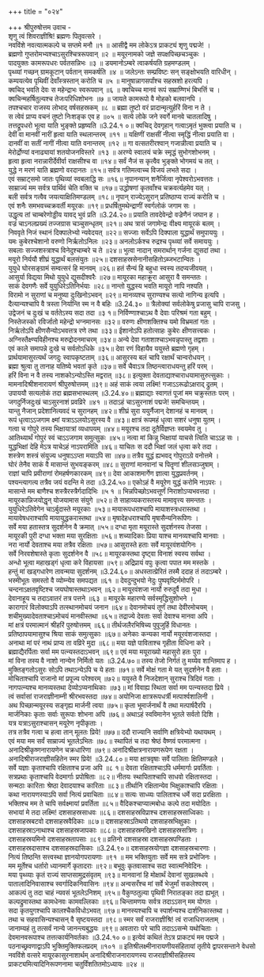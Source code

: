 +++
title = "०२४"

+++
श्रीपुरुषोत्तम उवाच -  
शृणु त्वं शिवराज्ञीश्रि! ब्रह्मणः पितृवत्सरे ।  
नवविंशे नवत्यात्मकल्पे च सप्तमे मनौ ॥१ ॥
आसीद्वै मम लोकेऽत्र प्राकट्यं शृणु पद्मजे! ।  
ब्रह्मणो गुप्तरोमभ्यश्चाऽसुरश्चित्ररूपवान् ॥२ ॥
मयूरनामको जज्ञे सपक्षपिच्छचञ्चुकः ।  
पादयुक्तः कामरूपधरः पर्वतसन्निभः ॥३ ॥
डयमानोऽम्बरे त्वाकर्षयति ग्रहमण्डलम् ।  
पृथ्व्यां गच्छन् ग्रामकूटान् पर्वतान् समकर्षति ॥४ ॥
जलेऽन्तः सम्प्रविष्टः सन् सङ्क्षोभयति वारिधीन् ।  
कम्पयत्येव पृथिवीं देवाँस्त्रस्तान् करोति च ॥५ ॥
मानुषान्नागसर्पांश्च सहस्रशो हरत्यपि ।  
क्वचिद् भवति देवः स महेन्द्राभः स्वरूपवान् ॥६ ॥
क्वचिच्च मानवं रूपं सम्राण्णिभं बिभर्त्ति च ।  
क्वचिन्महर्षितुल्यश्च तेजःपरिधिशोभनः ॥७ ॥
जायते कामरूपो वै मोहको बलवानपि ।  
तपश्चचार राजस्य लोभाद् वर्षसहस्रकम् ॥८ ॥
ब्रह्मा तुष्टो वरं प्रादान्मृत्युर्हरिं विना न ते ।  
स त्वेवं प्राप्य वचनं तुष्टो निःशङ्क एव ह ॥०५ ॥
सत्ये लोके जने स्वर्गे मानवे चातलादिषु ।  
तत्तद्रूपधरो भूत्वा याति भुङ्क्ते प्रहृष्यति ॥3.24.१ ०॥
क्वचिद् देवगृहान् गत्वाऽमृतं भुक्त्वा प्रयाति च ।  
देवीं वा मानवीं नारीं हृत्वा याति स्थलान्तरम् ॥११ ॥
यक्षिणीं राक्षसीं नीत्वा स्मृद्धिं नीत्वा प्रयाति वा ।  
दानवीं वा सतीं नागीं नीत्वा याति वनान्तरम् ॥१२ ॥
गा वत्सतरीरश्वान् गजान्नीत्वा प्रयाति च ।  
मेरोर्द्रोण्यां वनाढ्यायां शतयोजनविस्तरे ॥१३ ॥
अरण्ये स्वालयं चक्रे स्मृद्धं सुभोगशोभनम् ।  
हृत्वा हृत्वा नरान्नारीर्देवीर्वा राक्षसीश्च वा ॥१४॥
सर्वं नैजं स कृत्वैव भुङ्क्ते भोगमयं च तत् ।  
युद्धे न मरणं याति ब्रह्मणो वरदानतः ॥१५॥
सर्वत्र गतिमत्वाच्च विजयं लभते सदा ।  
एवं सम्राट्समो जातः पृथिव्यां स्वबलाद्धि सः ॥१६॥
नृपानन्यान् शनैर्जित्वा नृपेश्वरोऽभवत्ततः ।  
साम्राज्यं मम सर्वत्र पार्थिवं चेति वक्ति च ॥१७॥
उद्धोषणां कृतवाँश्च चक्रवर्त्यहमेव यत् ।  
बली सर्वत्र गत्वैव जयत्याक्षितिमण्डलम् ॥१८॥
नृपान् राज्येऽसुरान् प्रतिष्ठाप्य राज्यं करोति च ।  
एवं शनैः समभवच्चक्रवर्ती मयूरकः ॥१९॥
प्रधर्षितुमथेन्द्राणीं स्वर्गलोकं जगाम सः ।  
उद्धृत्य तां चाम्बरेणोड्डीय यावद् भुवं प्रति ॥3.24.२०॥
प्रयाति तावदेवेन्द्रो वज्रेणैनं जघान ह ।  
वज्रं चाऽनलप्रख्यं तज्जग्रास चञ्चुसन्धृतम् ॥२१॥
अथ त्रासं जगामेन्द्रः वीक्ष्य मायूरकं बलम् ।  
निववृते निजं स्थानं दिक्पालेभ्यो न्यवेदयत् ॥२२॥
सज्जाः सर्वेऽपि दिक्पाला युद्धार्थं समुपाययुः ।  
यमः कुबेरश्चेशानो वरुणो निर्ऋतोऽनिलः ॥२३॥
अनलोऽर्कश्च रुद्रश्च पृथ्व्यां सर्वे समाययुः ।  
सबलाः सज्जशस्त्राश्च विनेदुश्चाम्बरे च ते ॥२४॥
भुत्वा नादान् समरार्थान् गर्जना द्युसदां तथा ।  
मयूरो निर्ययौ शीघ्रं युद्धार्थं बलसंयुतः ॥२५॥
दशसाहस्रसेनानीसहितोऽब्जभटान्वितः ।  
युयुधे घोरसङ्ग्रामं सम्वत्सरं हि मानवम् ॥२६॥
हतं सैन्यं हि बहुधा स्वस्य तदप्यजीवयत् ।  
आसुर्या विद्यया मिथो युयुधे द्युसदीश्वरैः ॥२७॥
मायूरका महाक्रूरा आसुरा वै समन्ततः ।  
साकं देवगणैः सर्वे युयुधिरेऽतिनिर्भयाः ॥२८॥
नान्तो युद्धस्य भवति मायूरो नापि नश्यति ।  
विरामो न सुराणां च मनुष्या दुःखिनोऽभवन् ॥२९॥
मानव्यश्च सुराण्यश्च सत्यो नागिन्य इत्यपि ।  
दैत्यान्यश्चापि वै त्रस्ता निर्यान्ति स्म न वै बहिः ॥3.24.३० ॥
त्रैलोक्यां सर्वलोकेषु प्रजासु चापि राजसु ।  
उद्वेजनं च दुःखं च वर्ततेऽस्य सदा तदा ॥३ १॥
निर्विण्णाश्चाऽथ वै देवाः परिश्रमं गता बहुम् ।  
निस्तेजस्को रविर्जातो महेन्द्रो भग्नमानसः ॥३२॥
वरुणः क्षीणशक्तिश्च यमो विभ्रमतां गतः ।  
निर्ऋतोऽपि क्षीणसैन्योऽभवत्तत्र रणे तथा ॥३३॥
ईशानोऽपि हतोत्साहः कुबेरः क्षीणसत्त्वकः ।  
अग्निस्तैक्ष्ण्यविहीनश्च मरुद्रोदनमाचरम् ॥३४॥
अन्ये देवा गताशाश्चाऽभवन्नृपास्तु तद्वशाः ।  
एवं काले समापन्ने दुःखे च सर्वतोऽधिके ॥३५॥
देवा रणं विहायैव ययुस्ते ब्रह्मणो गृहम् ।  
प्रार्थयामासुरत्यर्थं जगदुः स्वापकृष्टताम् ॥३६॥
आसुरस्य बलं चापि रक्षार्थं चान्वरोधयन् ।  
ब्रह्मा श्रुत्वा तु तानाह यतिष्ये भवतां कृते ॥३७॥
सर्वे चैवाऽत्र तिष्ठन्त्वाराधयन्तु हरिं परम् ।  
हरिं विना न वै तस्य नाशकोऽन्योऽस्ति मद्वरात् ॥३८॥
इत्युक्ता देवताद्याश्चाराधयामासुरुत्सुकाः ।  
मामनादिश्रीशनारायणं श्रीपुरुषोत्तमम् ॥३९॥
अहं साकं त्वया लक्ष्मि! गजाऽऽरूढोऽक्षराद् द्रुतम् ।  
उपाययौ सत्यलोकं तदा ब्रह्मसभास्थलम् ॥3.24.४०॥
ब्रह्माद्याः स्वागतं पूजां मम चक्रुस्ततः परम् ।  
जगदुर्निजदुःखं चाऽसुरनाशं प्रवव्रिरे ॥४१ ॥
तदाऽहं चाऽसुरनाशं पद्मजे! समचिन्तयम् ।  
यान्तु नैजान् प्रदेशानित्यवदं च सुरानहम् ॥४२॥
शीघ्रं सुरा ययुर्नैजान् देशानहं च मानवम् ।  
रूपं धृत्वाऽऽजगाम क्ष्मां यत्राऽऽलयोऽसुरस्य वै ॥४३॥
क्षात्रं रूपमहं धृत्वा सशरं धनुषा युतम् ।  
गत्वा च गोपुरे तस्य भिक्षायात्रां व्यधापयम् ॥४४॥
मयूरश्च तदा दूतैर्विज्ञप्तः स्वयमेव तु ।  
आतिथ्यार्थं गोपुरं स्वं चाऽऽजगाम समुत्सुकः ॥४५॥
नत्वा मां किन्नु भिक्षायां याचसे त्विति चाऽऽह सः ।  
युद्धभिक्षां देहि मेऽत्र याचेऽहं नाऽपरामिति ॥४६॥
याचितः स ददौ भिक्षां जलं धृत्वा करे तदा ।  
शस्त्रेण शस्त्रं संयुज्य धनुषाऽऽप्ता मयाऽपि सा ॥४७॥
तत्रैव युद्धं ह्यभवद् गोपुराऽग्रे वनोत्तमे ।  
घोरं तेनैव साकं वै मासान्तं सुभयङ्करम् ॥४८॥
सुराणां मानवानां च पितॄणां शीलसञ्जुषाम् ।  
राज्ञां चापि प्रवीराणां रोमहर्षणकारकम् ॥४९॥
देवा आकाशमार्गेण ज्ञात्वा युद्धप्रवर्तनम् ।  
पश्यन्त्यागत्य तत्रैव जयं वदन्ति मे तदा ॥3.24.५०॥
एकोऽहं वै मयूरेण युद्धं करोमि नाऽपरः ।  
मासान्ते मम बाणैश्च शस्त्रैरस्त्रैर्गदादिभिः ॥५ १ ॥
भिन्नपिच्छोऽभवत्तूर्णं निराशोऽप्यभवत्तदा ।  
मायूरकान्निजयोद्धृन् योजयामास संयुगे ॥५२॥
ते साहाय्यकरास्तस्य मामावृत्त्य समन्ततः ।  
युयुधिरेऽतिवेगेन चाऽर्बुदास्ते मयूरकाः ॥५३॥
मायारूपधराश्चापि मायाशस्त्रधरास्तथा ।  
मायावेषधराश्चापि मायायुद्धकरास्तथा ॥५४॥
मृषादेहधराश्चापि मृषासैन्यनिरूपिणः ।  
सर्वे मया हतास्तत्र सुदर्शनेन वै क्रमात् ॥५५॥
दग्धा मृता मयूरास्ते सुदर्शनस्य तेजसा ।  
मायूरकी पुरी दग्धा भक्ता मया सुरक्षिताः ॥५६॥
शच्यादिकाः प्रिया याश्च मानव्यश्चापि मानवाः ।  
नरा नार्यो देवताश्च मया तत्रैव रक्षिताः ॥५७॥
आसुरास्ते हताः सर्वे मायूरवंशयोगिनः ।  
सर्वे निरवशेषास्ते कृताः सुदर्शनेन वै ॥५८॥
मायूरकस्तथा दृष्ट्वा विनाशं स्वस्य सर्वथा ।  
अन्धो भूत्वा महाखड्गं धृत्वा करे विहायसा ॥५९॥
अद्रिप्रायं वपुः कृत्वा पपात मम मस्तके ।  
हन्तुं मां खड्गधारेण तावन्मया सुदर्शनम् ॥3.24.६०॥
अधस्तात्प्रेरितं तस्मै ददाह तं तदाऽम्बरे ।  
भस्मीभूतः समस्तो वै व्योम्न्येव समपद्यत ॥६१ ॥
देवदुन्दुभयो नेदुः पुष्पवृष्टिर्ममोपरि ।  
चन्दनाऽक्षतवृष्टिश्च जयघोषास्तथाऽभवन् ॥६२॥
मायूरवंशजा नार्यो रुरुदुर्वै तदा मुधा ।  
देवानाहूय च तदाऽवातरं तत्र पत्तने ॥६३ ॥
मायूरके महारण्ये सर्वस्मृद्धिसुशोभने ।  
कारागारं विलोक्याऽपि तत्स्थानमोचयं जनान ॥६४॥
देवानमोचयं तूर्णं तथा देवीरमोचयम् ।  
शचीमुख्यादेवताश्चाऽमोचयं मानवीस्तथा ॥६५॥
तद्राज्ये देवताः सर्वा देवाश्च मानवा अपि ।  
मां क्षत्रं परमात्मानं श्रीहरिं पुरुषोत्तमम् ॥६६॥
तीर्थजलैरभिषिच्य पुपूजुर्हि विधानतः ।  
प्रतिष्ठापयामासुश्च श्रिया साकं समुत्सुकाः ॥६७॥
अनेकाः कन्यका नार्यो मयूरवंशजास्तदा ।  
अनाथा मां परं नाथं प्राप्य ता वव्रिरे मुदा ॥६८॥
मया यज्ञे पाविताश्च गृहीता विधिना करे ।  
ब्रह्माद्यैरर्पिताः सर्वा मम पत्न्यस्तदाऽभवन् ॥६९॥
एवं मया मयूराख्यो महासुरो हतः पुरा ।  
मां विना तस्य वै नाशो नान्येन निर्मितो यतः ॥3.24.७०॥
तस्य तेजो निर्गतं तु मय्येव शान्तिमाप ह ।  
मुक्तिङ्गतोऽसुरः सोऽपि तथाऽन्येऽपि च ये हताः ॥७१॥
सर्वे मोक्षं गता मे यत् सुदर्शनेन वै हताः ।  
मोचिताश्चापि राजानो मां प्रपूज्य परेश्वरम् ॥७२॥
ययुस्ते वै निजदेशान् सुराश्च त्रिदिवं गताः ।  
नागपत्न्यश्च मानव्यस्तथा देव्योऽप्यनाथिकाः ॥७३॥
मां विवाह्य स्थिता सर्वा मम पत्न्यस्तदा प्रिये ।  
त्वं सर्वासां राजराज्ञीनाम्नी श्रीरभवस्तदा ॥७४॥
अयोनिजा क्षात्ररूपधर्त्री मत्पार्श्वशालिनी ।  
अथ पिच्छान्मयूरस्य सङ्गृह्य मार्जनी त्वया ॥७५॥
कृता भूमार्जनार्थं वै तथा मत्पार्षदैरपि ।  
मार्जनिकाः कृताः सर्वाः सुरूपाः शोभना अपि ॥७६॥
अथाऽहं स्वविमानेन भूतले सर्वतो दिशि ।  
यत्र यत्राऽसुराश्चासन् मयूरेण नृपीकृताः ।  
तत्र तत्रैव गत्वा च हत्वा तान् मूलतः प्रिये! ॥७७॥
ददौ राज्यानि सर्वाणि क्षत्रियेभ्यो यथायथम् ।  
एवं मया मम सर्वं साम्राज्यं भूतलेऽभितः ॥७८॥
स्थापितं च तदा श्रेष्ठं वैष्णवं परमात्मना ।  
अनादिश्रीकृष्णनारायणेन चक्रधारिणा ॥७९॥
अनादिश्रीक्षत्रनारायणरूपेण रक्षता ।  
अनादिश्रीराजराज्ञीसहितेन स्मर प्रिये! ॥3.24.८०॥
मया क्षात्रवृषाः सर्वे पालिताः क्षितिमण्डले ।  
सर्वे यज्ञाः कृताश्चापि रक्षिताश्च प्रजा अपि ॥८ १॥
देवता रक्षिताश्चाऽपि धर्ममार्गाः प्रवर्तिताः ।  
सत्रप्रथाः कृताश्चापि वेदमार्गाः प्रपोषिताः ॥८२॥
नीतयः स्थापिताश्चापि साधवो रक्षितास्तदा ।  
सन्मठाः कारिताः श्रेष्ठा देवादयाश्च कारिताः ॥८३॥
तीर्थानि रक्षितान्येव भिक्षुकाश्चापि रक्षिताः ।  
कथा नारायणस्याऽपि सर्वा नित्यं प्रवाचिताः ॥८४॥
सत्यः साध्व्यः पालिताश्च धर्मे सदा प्ररक्षिताः ।  
भक्तिश्च मम ते चापि सर्वक्ष्मायां प्रवर्तिता ॥८५॥
वैदिकश्चाप्यात्मबोधः कल्पे तदा मयोदितः ।  
सभायां मे तदा लक्ष्मि! दशसाहस्रसाधवः ॥८६॥
दशसाहस्रविप्राश्च दशसाहस्रसाध्विकाः ।  
दशसाहस्रबटवो दशसाहस्रवैदिकाः ॥८७॥
दशसाहस्राऽतिथयो दशसाहस्रभिक्षुकाः ।  
दशसाहस्राऽनाथाश्च दशसाहस्रजापकाः ॥८८॥
दशसाहस्रमखिनो दशसाहस्रसत्रिणः ।  
दशसाहस्रयमिनो दशसाहस्रतापसाः ॥८९॥
व्रतिनो दशसाहस्रा दशसाहस्रपण्डिताः ।  
दशसाहस्रदासाश्च दशसाहस्रदासिकाः ॥3.24.९०॥
दशसाहस्रयोगज्ञा दशसाहस्रचारणाः ।  
नित्यं तिष्ठन्ति सत्त्वस्था ज्ञानयोगपरायणाः ॥९१ ॥
मम भक्तियुताः सर्वे मम सत्रे प्रभोजिनः ।  
मम मूर्तेश्च धर्तारो ध्यानमार्गे कृतादराः ॥९२॥
बभूवुः कृतवासाश्च सदा स्वात्मनिवेदिनः ।  
मया पृथ्व्याः कृतं राज्यं साप्तसामुद्रसंवृतम् ॥९३॥
मानवानां हि मोक्षार्थं देवानां सुखलब्धये ।  
पातालादिनिवासाश्च स्वर्गादिकनिवासिनः ॥९४॥
अन्वसरँश्च मां सर्वे भेजुर्मां सकलेश्वरम् ।  
आकल्पं तु तदा चाहं न्यवसं भूतलेऽनिशम् ॥९५॥
वैकुण्ठतुल्या पृथिवी निरातङ्का तदा ह्यभूत् ।  
कल्पद्रुमास्तथा कामधेनवः कामवल्लिकाः ॥९६॥
चिन्तामणयः सर्वत्र तदाऽऽसन् मम योगतः ।  
सदा कृतयुगश्चापि कालश्चैकविधोऽभवत् ॥९७॥
मानस्यश्चापि च स्पार्शन्यश्च दार्शनिकास्तथा ।  
तथा च सहवासिन्यश्चासन् वै सृष्टयस्तदा ॥९८॥
स्मर सर्वं राजराज्ञीश्रि! त्वं राजाधिराजताम् ।  
जानाम्यहं तु तत्सर्वं नान्ये जानन्त्यबुद्धयः ॥९९॥
अवताराः परे चापि तदाऽऽसन्मे यथोचिताः ।  
देवमानवरूपाश्च तत्तत्कार्यनिवर्तकाः ॥3.24.१० ०॥
इत्येवं कथितं तेऽत्र प्राकट्यं मम पद्मजे ।  
पठनाच्छ्रवणाद्वाऽपि भुक्तिमुक्तिफलप्रदम् ॥१०१ ॥
इतिश्रीलक्ष्मीनारायणीयसंहितायां तृतीये द्वापरसन्ताने वेधसो नवविंशे वत्सरे मायूरकासुरनाशार्थम् अनादिश्रीराजनारायणस्य राजराज्ञीश्रीसहितस्य  
प्राकट्यमित्यादिनिरूपणनामा चतुर्विंशतितमोऽध्यायः ॥२४ ॥
    

